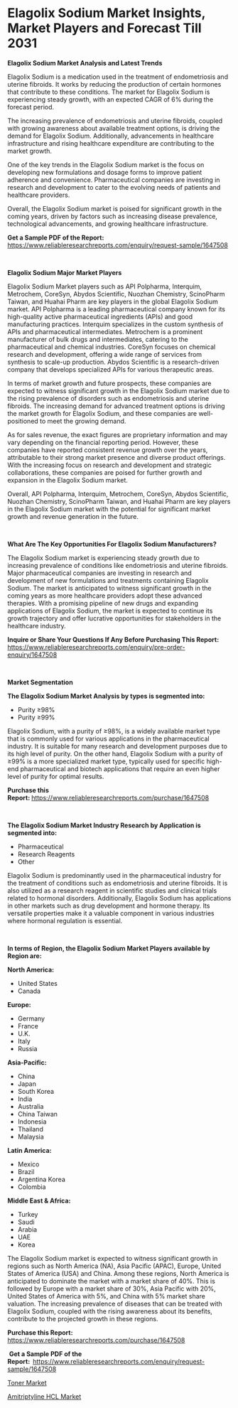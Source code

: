 <p><h1>Elagolix Sodium Market Insights, Market Players and Forecast Till 2031</h1></p><p><strong>Elagolix Sodium Market Analysis and Latest Trends</strong></p>
<p><p>Elagolix Sodium is a medication used in the treatment of endometriosis and uterine fibroids. It works by reducing the production of certain hormones that contribute to these conditions. The market for Elagolix Sodium is experiencing steady growth, with an expected CAGR of 6% during the forecast period. </p><p>The increasing prevalence of endometriosis and uterine fibroids, coupled with growing awareness about available treatment options, is driving the demand for Elagolix Sodium. Additionally, advancements in healthcare infrastructure and rising healthcare expenditure are contributing to the market growth.</p><p>One of the key trends in the Elagolix Sodium market is the focus on developing new formulations and dosage forms to improve patient adherence and convenience. Pharmaceutical companies are investing in research and development to cater to the evolving needs of patients and healthcare providers.</p><p>Overall, the Elagolix Sodium market is poised for significant growth in the coming years, driven by factors such as increasing disease prevalence, technological advancements, and growing healthcare infrastructure.</p></p>
<p><strong>Get a Sample PDF of the Report:&nbsp;</strong> <a href="https://www.reliableresearchreports.com/enquiry/request-sample/1647508">https://www.reliableresearchreports.com/enquiry/request-sample/1647508</a></p>
<p>&nbsp;</p>
<p><strong>Elagolix Sodium Major Market Players</strong></p>
<p><p>Elagolix Sodium Market players such as API Polpharma, Interquim, Metrochem, CoreSyn, Abydos Scientific, Nuozhan Chemistry, ScinoPharm Taiwan, and Huahai Pharm are key players in the global Elagolix Sodium market. API Polpharma is a leading pharmaceutical company known for its high-quality active pharmaceutical ingredients (APIs) and good manufacturing practices. Interquim specializes in the custom synthesis of APIs and pharmaceutical intermediates. Metrochem is a prominent manufacturer of bulk drugs and intermediates, catering to the pharmaceutical and chemical industries. CoreSyn focuses on chemical research and development, offering a wide range of services from synthesis to scale-up production. Abydos Scientific is a research-driven company that develops specialized APIs for various therapeutic areas.</p><p>In terms of market growth and future prospects, these companies are expected to witness significant growth in the Elagolix Sodium market due to the rising prevalence of disorders such as endometriosis and uterine fibroids. The increasing demand for advanced treatment options is driving the market growth for Elagolix Sodium, and these companies are well-positioned to  meet the growing demand.</p><p>As for sales revenue, the exact figures are proprietary information and may vary depending on the financial reporting period. However, these companies have reported consistent revenue growth over the years, attributable to their strong market presence and diverse product offerings. With the increasing focus on research and development and strategic collaborations, these companies are poised for further growth and expansion in the Elagolix Sodium market.</p><p>Overall, API Polpharma, Interquim, Metrochem, CoreSyn, Abydos Scientific, Nuozhan Chemistry, ScinoPharm Taiwan, and Huahai Pharm are key players in the Elagolix Sodium market with the potential for significant market growth and revenue generation in the future.</p></p>
<p>&nbsp;</p>
<p><strong>What Are The Key Opportunities For Elagolix Sodium Manufacturers?</strong></p>
<p><p>The Elagolix Sodium market is experiencing steady growth due to increasing prevalence of conditions like endometriosis and uterine fibroids. Major pharmaceutical companies are investing in research and development of new formulations and treatments containing Elagolix Sodium. The market is anticipated to witness significant growth in the coming years as more healthcare providers adopt these advanced therapies. With a promising pipeline of new drugs and expanding applications of Elagolix Sodium, the market is expected to continue its growth trajectory and offer lucrative opportunities for stakeholders in the healthcare industry.</p></p>
<p><strong>Inquire or Share Your Questions If Any Before Purchasing This Report:</strong> <a href="https://www.reliableresearchreports.com/enquiry/pre-order-enquiry/1647508">https://www.reliableresearchreports.com/enquiry/pre-order-enquiry/1647508</a></p>
<p>&nbsp;</p>
<p><strong>Market Segmentation</strong></p>
<p><strong>The Elagolix Sodium Market Analysis by types is segmented into:</strong></p>
<p><ul><li>Purity ≥98%</li><li>Purity ≥99%</li></ul></p>
<p><p>Elagolix Sodium, with a purity of ≥98%, is a widely available market type that is commonly used for various applications in the pharmaceutical industry. It is suitable for many research and development purposes due to its high level of purity. On the other hand, Elagolix Sodium with a purity of ≥99% is a more specialized market type, typically used for specific high-end pharmaceutical and biotech applications that require an even higher level of purity for optimal results.</p></p>
<p><strong>Purchase this Report:&nbsp;</strong><a href="https://www.reliableresearchreports.com/purchase/1647508">https://www.reliableresearchreports.com/purchase/1647508</a></p>
<p>&nbsp;</p>
<p><strong>The Elagolix Sodium Market Industry Research by Application is segmented into:</strong></p>
<p><ul><li>Pharmaceutical</li><li>Research Reagents</li><li>Other</li></ul></p>
<p><p>Elagolix Sodium is predominantly used in the pharmaceutical industry for the treatment of conditions such as endometriosis and uterine fibroids. It is also utilized as a research reagent in scientific studies and clinical trials related to hormonal disorders. Additionally, Elagolix Sodium has applications in other markets such as drug development and hormone therapy. Its versatile properties make it a valuable component in various industries where hormonal regulation is essential.</p></p>
<p>&nbsp;</p>
<p><strong>In terms of Region, the Elagolix Sodium Market Players available by Region are:</strong></p>
<p>
    <p> <strong> North America: </strong>
        <ul>
            <li>United States</li>
            <li>Canada</li>
        </ul>
        </p> 
    <p> <strong> Europe: </strong>
        <ul>
            <li>Germany</li>
            <li>France</li>
            <li>U.K.</li>
            <li>Italy</li>
            <li>Russia</li>
        </ul>
        </p> 
    <p> <strong> Asia-Pacific: </strong>
        <ul>
            <li>China</li>
            <li>Japan</li>
            <li>South Korea</li>
            <li>India</li>
            <li>Australia</li>
            <li>China Taiwan</li>
            <li>Indonesia</li>
            <li>Thailand</li>
            <li>Malaysia</li>
        </ul>
        </p> 
    <p> <strong> Latin America: </strong>
        <ul>
            <li>Mexico</li>
            <li>Brazil</li>
            <li>Argentina Korea</li>
            <li>Colombia</li>
        </ul>
        </p> 
    <p> <strong> Middle East & Africa: </strong>
        <ul>
            <li>Turkey</li>
            <li>Saudi</li>
            <li>Arabia</li>
            <li>UAE</li>
            <li>Korea</li>
        </ul>
    </p>
    </p>
<p><p>The Elagolix Sodium market is expected to witness significant growth in regions such as North America (NA), Asia Pacific (APAC), Europe, United States of America (USA) and China. Among these regions, North America is anticipated to dominate the market with a market share of 40%. This is followed by Europe with a market share of 30%, Asia Pacific with 20%, United States of America with 5%, and China with 5% market share valuation. The increasing prevalence of diseases that can be treated with Elagolix Sodium, coupled with the rising awareness about its benefits, contribute to the projected growth in these regions.</p></p>
<p><strong>Purchase this Report: </strong><a href="https://www.reliableresearchreports.com/purchase/1647508">https://www.reliableresearchreports.com/purchase/1647508</a></p>
<p>&nbsp;<strong>Get a Sample PDF of the Report:&nbsp;&nbsp;</strong><a href="https://www.reliableresearchreports.com/enquiry/request-sample/1647508">https://www.reliableresearchreports.com/enquiry/request-sample/1647508</a></p>
<p><strong></strong></p>
<p><p><a href="https://github.com/timeliteaut/Market-Research-Report-List-1/blob/main/toner-market.md">Toner Market</a></p><p><a href="https://github.com/seekum/Market-Research-Report-List-1/blob/main/amitriptyline-hcl-market.md">Amitriptyline HCL Market</a></p></p>